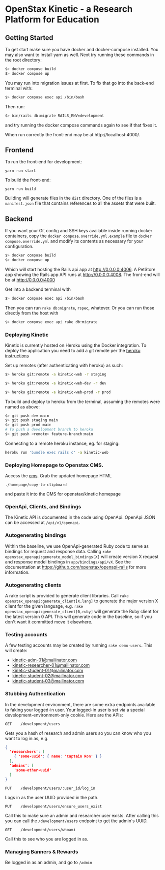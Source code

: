 # OpenStax Kinetic  - a Research Platform for Education

## Getting Started

To get start make sure you have docker and docker-compose installed. You may also want to install yarn as well. Next try running these commands in the root directory:  

```bash
$> docker compose build
$> docker compose up
```
You may run into migration issues at first. To fix that go into the back-end terminal with:

```bash
$> docker compose exec api /bin/bash
```

Then run:

```bash
$> bin/rails db:migrate RAILS_ENV=development
```

and try running the docker compose commands again to see if that fixes it.

When run correctly the front-end may be at http://localhost:4000/.

## Frontend

To run the front-end for development:

`yarn run start`

To build the front-end:

`yarn run build`

Building will generate files in the `dist` directory.  One of the files is a `manifest.json` file that contains references to all the assets that were built.

## Backend

If you want your Git config and SSH keys available inside running docker containers,
copy the `docker compose.override.yml.example` file to `docker compose.override.yml` and
modify its contents as necessary for your configuration.

```bash
$> docker compose build
$> docker compose up
```

Which will start hosting the Rails api app at http://0.0.0.0:4006.  A PetStore app showing the Rails app API runs at http://0.0.0.0:4008.  The front-end will be at http://0.0.0.0:4000

Get into a backend terminal with

```bash
$> docker compose exec api /bin/bash
```

Then you can run `rake db:migrate`, `rspec`, whatever.  Or you can run those directly from the host with

```bash
$> docker compose exec api rake db:migrate
```

### Deploying Kinetic

Kinetic is currently hosted on Heroku using the Docker integration.  To deploy the application you need to add a git remote per the [heroku  instructions](https://devcenter.heroku.com/articles/git)

Set up remotes (after authenticating with heroku) as such:
```bash
$> heroku git:remote -a kinetic-web -r staging
```

```bash
$> heroku git:remote -a kinetic-web-dev -r dev
```

```bash
$> heroku git:remote -a kinetic-web-prod -r prod
```

To build and deploy to heroku from the terminal, assuming the remotes were named as above:
```bash
$> git push dev main
$> git push staging main
$> git push prod main
# To push a development branch to heroku
$> git push <remote> feature-branch:main
```

Connecting to a remote heroku instance, eg. for staging:
```bash
heroku run 'bundle exec rails c' -a kinetic-web
```

### Deploying Homepage to Openstax CMS.

Access the [cms](https://openstax.org/admin).
Grab the updated homepage HTML
```
./homepage/copy-to-clipboard
```
and paste it into the CMS for openstax/kinetic homepage

### OpenApi, Clients, and Bindings

The Kinetic API is documented in the code using OpenApi.  OpenApi JSON can be accessed at `/api/v1/openapi`.

### Autogenerating bindings

Within the baseline, we use OpenApi-generated Ruby code to serve as bindings for request and response data.  Calling
`rake openstax_openapi:generate_model_bindings[X]` will create version X request and response model bindings in `app/bindings/api/vX`.
See the documentation at https://github.com/openstax/openapi-rails for more information.

### Autogenerating clients

A rake script is provided to generate client libraries.  Call
`rake openstax_openapi:generate_client[X,lang]` to generate the major version X client for the given language, e.g.
`rake openstax_openapi:generate_client[0,ruby]` will generate the Ruby client for the latest version 0 API.  This
will generate code in the baseline, so if you don't want it committed move it elsewhere.


### Testing accounts

A few testing accounts may be created by running `rake demo-users`.  This will create:
 * kinetic-adm-01@mailinator.com
 * kinetic-researcher-01@mailinator.com
 * kinetic-student-01@mailinator.com
 * kinetic-student-02@mailinator.com
 * kinetic-student-03@mailinator.com

### Stubbing Authentication

In the development environment, there are some extra endpoints available to faking your logged-in user.  Your logged-in user is set via a special development-environment-only cookie.  Here are the APIs:

```GET    /development/users```

Gets you a hash of research and admin users so you can know who you want to log in as, e.g.

```json
{
  'researchers': [
    { 'some-uuid': { name: 'Captain Ron' } }
  ],
  'admins': [
    'some-other-uuid'
  ]
}
```

```PUT    /development/users/:user_id/log_in```

Logs in as the user UUID provided in the path.

```PUT    /development/users/ensure_users_exist```

Call this to make sure an admin and researcher user exists.  After calling this you can call the `/development/users` endpoint to get the admin's UUID.

```GET    /development/users/whoami```

Call this to see who you are logged in as.


### Managing Banners & Rewards

Be logged in as an admin, and go to `/admin`



